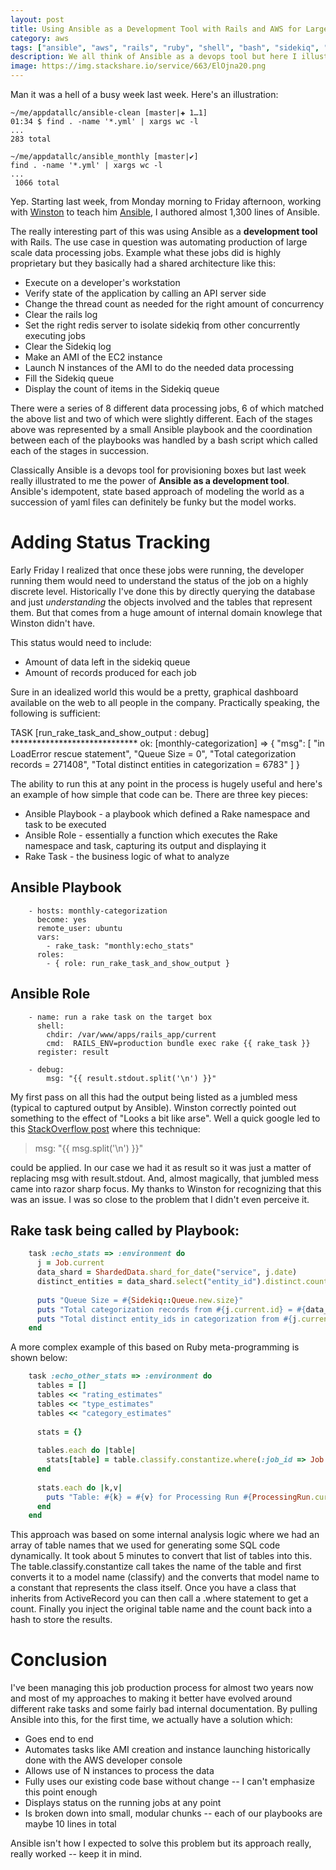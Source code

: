 ```yaml
---
layout: post
title: Using Ansible as a Development Tool with Rails and AWS for Large Scale Data Processing Automation
category: aws
tags: ["ansible", "aws", "rails", "ruby", "shell", "bash", "sidekiq", "devops", "meta_programming"]
description: We all think of Ansible as a devops tool but here I illustrate how Ansible can be a valuable application development environment.
image: https://img.stackshare.io/service/663/ElOjna20.png
---
```

Man it was a hell of a busy week last week.  Here's an illustration:

    ~/me/appdatallc/ansible-clean [master|✚ 1…1]
    01:34 $ find . -name '*.yml' | xargs wc -l
    ...
    283 total

    ~/me/appdatallc/ansible_monthly [master|✔]
    find . -name '*.yml' | xargs wc -l
    ...
     1066 total

Yep.  Starting last week, from Monday morning to Friday afternoon, working with [Winston](http://winstonkotzan.com/) to teach him [Ansible](https://www.ansible.com/), I authored almost 1,300 lines of Ansible. 

The really interesting part of this was using Ansible as a **development tool** with Rails.  The use case in question was automating production of large scale data processing jobs.  Example what these jobs did is highly proprietary but they basically had a shared architecture like this: 

* Execute on a developer's workstation
* Verify state of the application by calling an API server side
* Change the thread count as needed for the right amount of concurrency
* Clear the rails log
* Set the right redis server to isolate sidekiq from other concurrently executing jobs
* Clear the Sidekiq log
* Make an AMI of the EC2 instance
* Launch N instances of the AMI to do the needed data processing
* Fill the Sidekiq queue
* Display the count of items in the Sidekiq queue

There were a series of 8 different data processing jobs, 6 of which matched the above list and two of which were slightly different.  Each of the stages above was represented by a small Ansible playbook and the coordination between each of the playbooks was handled by a bash script which called each of the stages in succession.  

Classically Ansible is a devops tool for provisioning boxes but last week really illustrated to me the power of **Ansible as a development tool**.  Ansible's idempotent, state based approach of modeling the world as a succession of yaml files can definitely be funky but the model works.  

# Adding Status Tracking

Early Friday I realized that once these jobs were running, the developer running them would need to understand the status of the job on a highly discrete level.  Historically I've done this by directly querying the database and just *understanding* the objects involved and the tables that represent them.  But that comes from a huge amount of internal domain knowlege that Winston didn't have.  

This status would need to include:

* Amount of data left in the sidekiq queue 
* Amount of records produced for each job 

Sure in an idealized world this would be a pretty, graphical dashboard available on the web to all people in the company.  Practically speaking, the following is sufficient:

TASK [run_rake_task_and_show_output : debug] *****************************
ok: [monthly-categorization] => {
    "msg": [
        "in LoadError rescue statement",
        "Queue Size = 0",
        "Total categorization records = 271408",
        "Total distinct entities in categorization = 6783"
    ]
}

The ability to run this at any point in the process is hugely useful and here's an example of how simple that code can be.  There are three key pieces:

* Ansible Playbook - a playbook which defined a Rake namespace and task to be executed
* Ansible Role - essentially a function which executes the Rake namespace and task, capturing its output and displaying it
* Rake Task - the business logic of what to analyze

## Ansible Playbook

```ansible      
    - hosts: monthly-categorization
      become: yes
      remote_user: ubuntu
      vars:
        - rake_task: "monthly:echo_stats"
      roles:
        - { role: run_rake_task_and_show_output }
```        
    
## Ansible Role

```ansible    
    - name: run a rake task on the target box
      shell: 
        chdir: /var/www/apps/rails_app/current
        cmd:  RAILS_ENV=production bundle exec rake {{ rake_task }}
      register: result

    - debug:
        msg: "{{ result.stdout.split('\n') }}"
```        
        
My first pass on all this had the output being listed as a jumbled mess (typical to captured output by Ansible).  Winston correctly pointed out something to the effect of "Looks a bit like arse".  Well a quick google led to this [StackOverflow post](http://stackoverflow.com/questions/34188167/ansible-print-message-debug-msg-line1-n-var2-n-line3-with-var3) where this technique:

> msg: "{{ msg.split('\n') }}"

could be applied.  In our case we had it as result so it was just a matter of replacing msg with result.stdout.  And, almost magically, that jumbled mess came into razor sharp focus.  My thanks to Winston for recognizing that this was an issue.  I was so close to the problem that I didn't even perceive it.
    
## Rake task being called by Playbook:

```ruby    
    task :echo_stats => :environment do
      j = Job.current
      data_shard = ShardedData.shard_for_date("service", j.date)
      distinct_entities = data_shard.select("entity_id").distinct.count
    
      puts "Queue Size = #{Sidekiq::Queue.new.size}"
      puts "Total categorization records from #{j.current.id} = #{data_shard.count}"    
      puts "Total distinct entity_ids in categorization from #{j.current.id} = #{distinct_entities}"    
    end
```
    
A more complex example of this based on Ruby meta-programming is shown below:

```ruby
    task :echo_other_stats => :environment do
      tables = []
      tables << "rating_estimates"
      tables << "type_estimates"
      tables << "category_estimates"
    
      stats = {}
    
      tables.each do |table|
        stats[table] = table.classify.constantize.where(:job_id => Job.current.id).count
      end
    
      stats.each do |k,v|
        puts "Table: #{k} = #{v} for Processing Run #{ProcessingRun.current.id}"
      end
    end
```

    
This approach was based on some internal analysis logic where we had an array of table names that we used for generating some SQL code dynamically.  It took about 5 minutes to convert that list of tables into this.  The table.classify.constantize call takes the name of the table and first converts it to a model name (classify) and the converts that model name to a constant that represents the class itself.  Once you have a class that inherits from ActiveRecord you can then call a .where statement to get a count.  Finally you inject the original table name and the count back into a hash to store the results.

# Conclusion

I've been managing this job production process for almost two years now and most of my approaches to making it better have evolved around different rake tasks and some fairly bad internal documentation.  By pulling Ansible into this, for the first time, we actually have a solution which:

* Goes end to end 
* Automates tasks like AMI creation and instance launching historically done with the AWS developer console
* Allows use of N instances to process the data 
* Fully uses our existing code base without change -- I can't emphasize this point enough
* Displays status on the running jobs at any point
* Is broken down into small, modular chunks -- each of our playbooks are maybe 10 lines in total

Ansible isn't how I expected to solve this problem but its approach really, really worked -- keep it in mind.